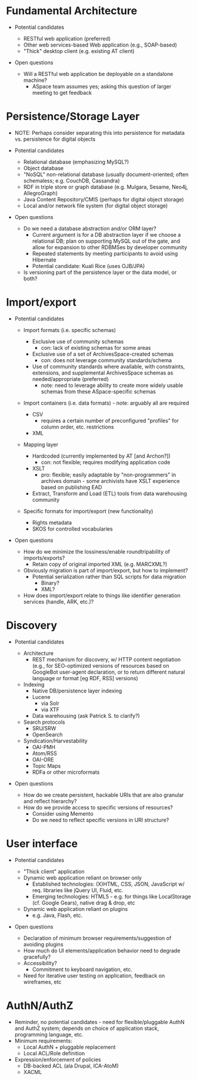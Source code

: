 Fundamental Architecture
========================
* Potential candidates
    * RESTful web application (preferred)
    * Other web services-based Web application (e.g., SOAP-based)
    * "Thick" desktop client (e.g. existing AT client)

* Open questions
    * Will a RESTful web application be deployable on a standalone machine?
        * ASpace team assumes yes; asking this question of larger meeting to get feedback

Persistence/Storage Layer
=========================
* NOTE: Perhaps consider separating this into persistence for metadata vs. persistence for digital objects
* Potential candidates
    * Relational database (emphasizing MySQL?)
    * Object database
    * "NoSQL" non-relational database (usually document-oriented; often schemaless; e.g. CouchDB, Cassandra)
    * RDF in triple store or graph database (e.g. Mulgara, Sesame, Neo4j, AllegroGraph)
    * Java Content Repository/CMIS (perhaps for digital object storage)
    * Local and/or network file system (for digital object storage)
    
* Open questions
    * Do we need a database abstraction and/or ORM layer?
        * Current argument is for a DB abstraction layer if we choose a relational DB; plan on supporting MySQL out of the gate, and allow for expansion to other RDBMSes by developer community
        * Repeated statements by meeting participants to avoid using Hibernate
        * Potential candidate: Kuali Rice (uses OJB/JPA)
    * Is versioning part of the persistence layer or the data model, or both?

Import/export
=============
* Potential candidates
    * Import formats (i.e. specific schemas)
        * Exclusive use of community schemas
            * con: lack of existing schemas for some areas
        * Exclusive use of a set of ArchivesSpace-created schemas
            * con: does not leverage community standards/schema
        * Use of community standards where available, with constraints, extensions, and supplemental ArchivesSpace schemas as needed/appropriate (preferred)
            * note: need to leverage ability to create more widely usable schemas from these ASpace-specific schemas
    
    * Import containers (i.e. data formats) - note: arguably all are required
        * CSV
            * requires a certain number of preconfigured "profiles" for column order, etc. restrictions
        * XML
    
    * Mapping layer
        * Hardcoded (currently implemented by AT [and Archon?])
            * con: not flexible; requires modifying application code
        * XSLT
            * pro: flexible; easily adaptable by "non-programmers" in archives domain - some archivists have XSLT experience based on publishing EAD
        * Extract, Transform and Load (ETL) tools from data warehousing community
    
    * Specific formats for import/export (new functionality)
        * Rights metadata
        * SKOS for controlled vocabularies        
            
* Open questions
    * How do we minimize the lossiness/enable roundtripability of imports/exports?
        * Retain copy of original imported XML (e.g. MARCXML?)
    * Obviously migration is part of import/export, but how to implement?
        * Potential serialization rather than SQL scripts for data migration
            * Binary?
            * XML?
    * How does import/export relate to things like identifier generation services (handle, ARK, etc.)?

Discovery
=========
* Potential candidates
    * Architecture
        * REST mechanism for discovery, w/ HTTP content negotiation (e.g., for SEO-optimized versions of resources based on GoogleBot user-agent declaration, or to return different natural language or format [eg RDF, RSS] versions)
    * Indexing
        * Native DB/persistence layer indexing
        * Lucene
            * via Solr
            * via XTF
        * Data warehousing (ask Patrick S. to clarify?)
    * Search protocols
        * SRU/SRW
        * OpenSearch
    * Syndication/Harvestability
        * OAI-PMH
        * Atom/RSS
        * OAI-ORE
        * Topic Maps
        * RDFa or other microformats

* Open questions
    * How do we create persistent, hackable URIs that are also granular and reflect hierarchy?
    * How do we provide access to specific versions of resources?
        * Consider using Memento
        * Do we need to reflect specific versions in URI structure?
        
User interface
==============
* Potential candidates
    * "Thick client" application
    * Dynamic web application reliant on browser only
        * Established technologies: (X)HTML, CSS, JSON, JavaScript w/ req. libraries like jQuery UI, Fluid, etc.
        * Emerging technologies: HTML5 - e.g. for things like LocalStorage (cf. Google Gears), native drag & drop, etc
    * Dynamic web application reliant on plugins
        * e.g. Java, Flash, etc.

* Open questions
    * Declaration of minimum browser requirements/suggestion of avoiding plugins
    * How much do UI elements/application behavior need to degrade gracefully?
    * Accessibility?
        * Commitment to keyboard navigation, etc.
    * Need for iterative user testing on application, feedback on wireframes, etc

AuthN/AuthZ
===========
* Reminder, no potential candidates - need for flexible/pluggable AuthN and AuthZ system; depends on choice of application stack, programming language, etc.
* Minimum requirements:
    * Local AuthN + pluggable replacement
    * Local ACL/Role definition 
* Expression/enforcement of policies
    * DB-backed ACL (ala Drupal, ICA-AtoM)
    * XACML
